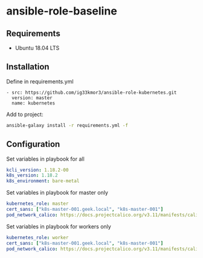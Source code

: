# ansible-role-baseline

## Requirements

- Ubuntu 18.04 LTS

## Installation

Define in requirements.yml

```ansible
- src: https://github.com/ig33kmor3/ansible-role-kubernetes.git
  version: master
  name: kubernetes
```

Add to project:

```bash
ansible-galaxy install -r requirements.yml -f
```

## Configuration

Set variables in playbook for all

```yml
kcli_version: 1.18.2-00
k8s_version: 1.18.2
k8s_environment: bare-metal
```

Set variables in playbook for master only

```yml
kubernetes_role: master
cert_sans: ["k8s-master-001.geek.local", "k8s-master-001"]
pod_network_calico: https://docs.projectcalico.org/v3.11/manifests/calico.yaml
```

Set variables in playbook for workers only

```yml
kubernetes_role: worker
cert_sans: ["k8s-master-001.geek.local", "k8s-master-001"]
pod_network_calico: https://docs.projectcalico.org/v3.11/manifests/calico.yaml
```
